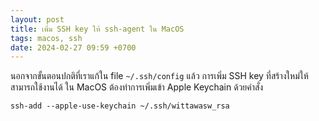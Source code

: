 ```yaml
---
layout: post
title: เพิ่ม SSH key ให้ ssh-agent ใน MacOS
tags: macos, ssh
date: 2024-02-27 09:59 +0700
---
```

นอกจากขั้นตอนปกติที่เราแก้ใน file `~/.ssh/config` แล้ว การเพิ่ม SSH key ที่สร้างใหม่ให้สามารถใช้งานได้ ใน MacOS ต้องทำการเพิ่มเข้า Apple Keychain ด้วยคำสั่ง

```shell
ssh-add --apple-use-keychain ~/.ssh/wittawasw_rsa
```
